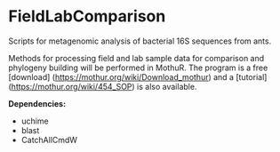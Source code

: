  
# FieldLabComparison

Scripts for metagenomic analysis of bacterial 16S sequences from ants.

Methods for processing field and lab sample data for comparison and phylogeny building will be performed in MothuR. The program is a free [download] (https://mothur.org/wiki/Download_mothur) and a [tutorial] (https://mothur.org/wiki/454_SOP) is also available.

**Dependencies:**
* uchime
* blast
* CatchAllCmdW
